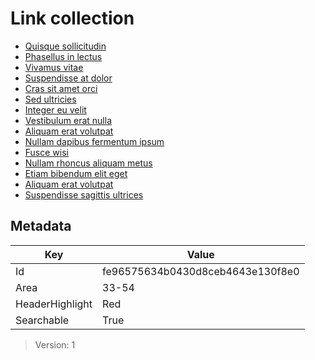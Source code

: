 # Link collection

- [Quisque sollicitudin](https://www.google.com/search?q=somequeryhere1)
- [Phasellus in lectus](https://www.google.com/search?q=somequeryhere2)
- [Vivamus vitae](https://www.google.com/search?q=somequeryhere3)
- [Suspendisse at dolor](https://www.google.com/search?q=somequeryhere4)
- [Cras sit amet orci](https://www.google.com/search?q=somequeryhere5)
- [Sed ultricies](https://www.google.com/search?q=somequeryhere6)
- [Integer eu velit](https://www.google.com/search?q=somequeryhere7)
- [Vestibulum erat nulla](https://www.google.com/search?q=somequeryhere8)
- [Aliquam erat volutpat](https://www.google.com/search?q=somequeryhere9)
- [Nullam dapibus fermentum ipsum](https://www.google.com/search?q=somequeryhere10)
- [Fusce wisi](https://www.google.com/search?q=somequeryhere11)
- [Nullam rhoncus aliquam metus](https://www.google.com/search?q=somequeryhere12)
- [Etiam bibendum elit eget](https://www.google.com/search?q=somequeryhere13)
- [Aliquam erat volutpat](https://www.google.com/search?q=somequeryhere14)
- [Suspendisse sagittis ultrices](https://www.google.com/search?q=somequeryhere15)

## Metadata

| Key | Value |
| - | - |
| Id | fe96575634b0430d8ceb4643e130f8e0 |
| Area | 33-54 |
| HeaderHighlight | Red |
| Searchable | True |

> Version: 1